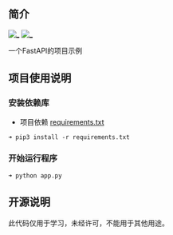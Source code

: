 ## 简介
[![_](https://img.shields.io/badge/python-3.9.1-informational.svg)](https://www.python.org/)
[![_](https://img.shields.io/badge/mysql-8.0.23-9cf.svg)](https://www.mysql.com/)

一个FastAPI的项目示例


## 项目使用说明
### 安装依赖库
- 项目依赖 [requirements.txt](requirements.txt)

```
➜ pip3 install -r requirements.txt
```

### 开始运行程序

```
➜ python app.py
```

## 开源说明
此代码仅用于学习，未经许可，不能用于其他用途。